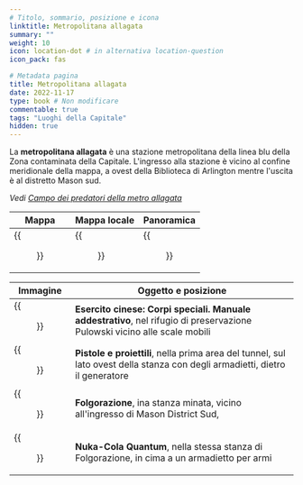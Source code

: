 ```yaml
---
# Titolo, sommario, posizione e icona
linktitle: Metropolitana allagata
summary: ""
weight: 10
icon: location-dot # in alternativa location-question
icon_pack: fas

# Metadata pagina
title: Metropolitana allagata
date: 2022-11-17
type: book # Non modificare
commentable: true
tags: "Luoghi della Capitale"
hidden: true
---
```


<div class="fo3">

La **metropolitana allagata** è una stazione metropolitana della linea blu della Zona contaminata della Capitale. L'ingresso alla stazione è vicino al confine meridionale della mappa, a ovest della Biblioteca di Arlington mentre l'uscita è al distretto Mason sud.

*Vedi [Campo dei predatori della metro allagata](../campo-dei-predatori-della-metro-allagata)*

| Mappa | Mappa locale | Panoramica |
| ----- | ------------ | ---------- |
|  {{<figure src="fo3/Minuteman_Metro_loc.webp">}} | {{<figure src="fo3/Metro_Flooded_Metro.webp">}}  |  {{<figure src="fo3/Flooded_Metro_interior.webp">}} |

| Immagine                                           | Oggetto e posizione                                                                                                           |
| -------------------------------------------------- | ----------------------------------------------------------------------------------------------------------------------------- |
| {{<figure src="fo3/Flooded_metro_Pulaski.webp">}}                    | **Esercito cinese: Corpi speciali. Manuale addestrativo**, nel rifugio di preservazione Pulowski vicino alle scale mobili     |
| {{<figure src="fo3/Guns_and_Bullets_Minutemen_Metro_station.webp">}} | **Pistole e proiettili**, nella prima area del tunnel, sul lato ovest della stanza con degli armadietti, dietro il generatore | 
| {{<figure src="fo3/Shocker_glove_(note)_Minuteman_MS.webp">}}        | **Folgorazione**, ina stanza minata, vicino all'ingresso di Mason District Sud,                                               |
| {{<figure src="fo3/NCQ_Minutemen_Metro_station.jpg">}}               | **Nuka-Cola Quantum**, nella stessa stanza di Folgorazione, in cima a un armadietto per armi                                  |

</div>